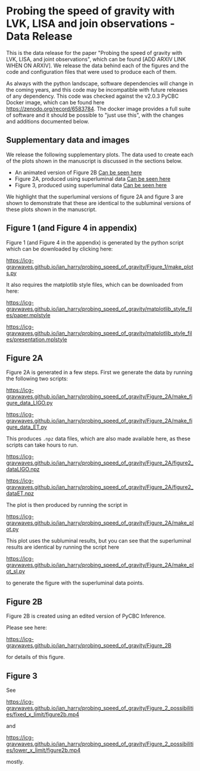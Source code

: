# Probing the speed of gravity with LVK, LISA and join observations - Data Release

This is the data release for the paper "Probing the speed of gravity with LVK, LISA, and joint observations", which can be found
\[ADD ARXIV LINK WHEN ON ARXIV\]. We release the data behind each of the figures and the code and configuration files that were used to produce each of them.

As always with the python landscape, software dependencies will change in the coming years, and this code may be incompatible with future releases of any dependency. This code was checked against the v2.0.3 PyCBC Docker image, which can be found here https://zenodo.org/record/6583784. The docker image provides a full suite of software and it should be possible to "just use this", with the changes and additions documented below.

## Supplementary data and images

We release the following supplementary plots. The data used to create each of the plots shown in the manuscript is discussed in the sections below.

* An animated version of Figure 2B [Can be seen here](https://icg-gravwaves.github.io/ian_harry/probing_speed_of_gravity/Figure_2B/figure2b.mp4)
* Figure 2A, produced using superluminal data [Can be seen here](https://icg-gravwaves.github.io/ian_harry/probing_speed_of_gravity/Figure_2A/figure2a_sl.png)
* Figure 3, produced using superluminal data [Can be seen here](https://icg-gravwaves.github.io/ian_harry/probing_speed_of_gravity/Figure_3/figure3_sl.png)

We highlight that the superluminal versions of figure 2A and figure 3 are shown to demonstrate that these are identical to the subluminal versions of these plots
shown in the manuscript.

## Figure 1 (and Figure 4 in appendix)

Figure 1 (and Figure 4 in the appendix) is generated by the python script which can be downloaded by clicking here:

https://icg-gravwaves.github.io/ian_harry/probing_speed_of_gravity/Figure_1/make_plots.py

It also requires the matplotlib style files, which can be downloaded from here:

https://icg-gravwaves.github.io/ian_harry/probing_speed_of_gravity/matplotlib_style_files/paper.mplstyle

https://icg-gravwaves.github.io/ian_harry/probing_speed_of_gravity/matplotlib_style_files/presentation.mplstyle


## Figure 2A

Figure 2A is generated in a few steps. First we generate the data by running the following two scripts:

https://icg-gravwaves.github.io/ian_harry/probing_speed_of_gravity/Figure_2A/make_figure_data_LIGO.py

https://icg-gravwaves.github.io/ian_harry/probing_speed_of_gravity/Figure_2A/make_figure_data_ET.py

This produces `.npz` data files, which are also made available here, as these scripts can take hours to run.

https://icg-gravwaves.github.io/ian_harry/probing_speed_of_gravity/Figure_2A/figure2_dataLIGO.npz

https://icg-gravwaves.github.io/ian_harry/probing_speed_of_gravity/Figure_2A/figure2_dataET.npz

The plot is then produced by running the script in

https://icg-gravwaves.github.io/ian_harry/probing_speed_of_gravity/Figure_2A/make_plot.py

This plot uses the subluminal results, but you can see that the superluminal results are identical by running the script here

https://icg-gravwaves.github.io/ian_harry/probing_speed_of_gravity/Figure_2A/make_plot_sl.py

to generate the figure with the superluminal data points.

## Figure 2B

Figure 2B is created using an edited version of PyCBC Inference.

Please see here:

https://icg-gravwaves.github.io/ian_harry/probing_speed_of_gravity/Figure_2B

for details of this figure.

## Figure 3


See

https://icg-gravwaves.github.io/ian_harry/probing_speed_of_gravity/Figure_2_possibilities/fixed_x_limit/figure2b.mp4

and

https://icg-gravwaves.github.io/ian_harry/probing_speed_of_gravity/Figure_2_possibilities/lower_x_limit/figure2b.mp4

mostly.
